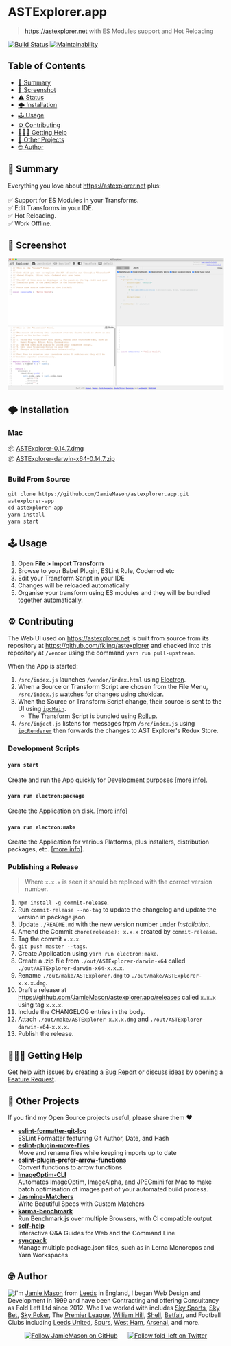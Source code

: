 # ASTExplorer.app

> <https://astexplorer.net> with ES Modules support and Hot Reloading

[![Build Status](http://img.shields.io/travis/JamieMason/ASTExplorer.app/master.svg?style=flat-square)](https://travis-ci.org/JamieMason/ASTExplorer.app)
[![Maintainability](https://api.codeclimate.com/v1/badges/d1475b03168b4d3598cf/maintainability)](https://codeclimate.com/github/JamieMason/ASTExplorer.app/maintainability)

## Table of Contents

- [📣 Summary](#-summary)
- [📸 Screenshot](#-screenshot)
- [⚠️ Status](#️-status)
- [🌩 Installation](#-installation)
- [🕹 Usage](#-usage)
- [⚙️ Contributing](#️-contributing)
- [🙋🏿‍♂️ Getting Help](#♂️-getting-help)
- [👀 Other Projects](#-other-projects)
- [🤓 Author](#-author)

## 📣 Summary

Everything you love about <https://astexplorer.net> plus:<br><br>✅ Support for
ES Modules in your Transforms.<br>✅ Edit Transforms in your IDE.<br>✅ Hot
Reloading.<br>✅ Work Offline.

## 📸 Screenshot

<center><img src="./static/screenshot.png?raw=true"></center>

## 🌩 Installation

### Mac

📦
[ASTExplorer-0.14.7.dmg](https://github.com/JamieMason/astexplorer.app/releases/download/0.14.7/ASTExplorer-0.14.7.dmg)<br>
📦
[ASTExplorer-darwin-x64-0.14.7.zip](https://github.com/JamieMason/astexplorer.app/releases/download/0.14.7/ASTExplorer-darwin-x64-0.14.7.zip)

### Build From Source

    git clone https://github.com/JamieMason/astexplorer.app.git astexplorer-app
    cd astexplorer-app
    yarn install
    yarn start

## 🕹 Usage

1.  Open **File > Import Transform**
2.  Browse to your Babel Plugin, ESLint Rule, Codemod etc
3.  Edit your Transform Script in your IDE
4.  Changes will be reloaded automatically
5.  Organise your transform using ES modules and they will be bundled together
    automatically.

## ⚙️ Contributing

The Web UI used on <https://astexplorer.net> is built from source from its
repository at <https://github.com/fkling/astexplorer> and checked into this
repository at `/vendor` using the command `yarn run pull-upstream`.

When the App is started:

1.  `/src/index.js` launches `/vendor/index.html` using
    [Electron](https://electronjs.org/).
2.  When a Source or Transform Script are chosen from the File Menu,
    `/src/index.js` watches for changes using
    [chokidar](https://github.com/paulmillr/chokidar).
3.  When the Source or Transform Script change, their source is sent to the UI
    using [`ipcMain`](https://electronjs.org/docs/api/ipc-main).
    - The Transform Script is bundled using [Rollup](https://rollupjs.org).
4.  `/src/inject.js` listens for messages frpm `/src/index.js` using
    [`ipcRenderer`](https://electronjs.org/docs/api/ipc-renderer) then forwards
    the changes to AST Explorer's Redux Store.

### Development Scripts

#### `yarn start`

Create and run the App quickly for Development purposes
\[[more info](https://github.com/electron-userland/electron-forge/tree/5.x#launching-your-project)].

#### `yarn run electron:package`

Create the Application on disk.
\[[more info](https://github.com/electron-userland/electron-forge/tree/5.x#packaging-your-project)]

#### `yarn run electron:make`

Create the Application for various Platforms, plus installers, distribution
packages, etc.
\[[more info](https://github.com/electron-userland/electron-forge/tree/5.x#generating-a-distributable-for-your-project)].

### Publishing a Release

> Where `x.x.x` is seen it should be replaced with the correct version number.

1.  `npm install -g commit-release`.
2.  Run `commit-release --no-tag` to update the changelog and update the version
    in package.json.
3.  Update `./README.md` with the new version number under _Installation_.
4.  Amend the Commit `chore(release): x.x.x` created by `commit-release`.
5.  Tag the commit `x.x.x`.
6.  `git push master --tags`.
7.  Create Application using `yarn run electron:make`.
8.  Create a .zip file from `./out/ASTExplorer-darwin-x64` called
    `./out/ASTExplorer-darwin-x64-x.x.x`.
9.  Rename `./out/make/ASTExplorer.dmg` to `./out/make/ASTExplorer-x.x.x.dmg`.
10. Draft a release at <https://github.com/JamieMason/astexplorer.app/releases>
    called `x.x.x` using tag `x.x.x`.
11. Include the CHANGELOG entries in the body.
12. Attach `./out/make/ASTExplorer-x.x.x.dmg` and
    `./out/ASTExplorer-darwin-x64-x.x.x`.
13. Publish the release.

## 🙋🏿‍♂️ Getting Help

Get help with issues by creating a [Bug Report] or discuss ideas by opening a
[Feature Request].

[bug report]:
  https://github.com/JamieMason/ASTExplorer.app/issues/new?template=bug_report.md
[feature request]:
  https://github.com/JamieMason/ASTExplorer.app/issues/new?template=feature_request.md

## 👀 Other Projects

If you find my Open Source projects useful, please share them ❤️

- [**eslint-formatter-git-log**](https://github.com/JamieMason/eslint-formatter-git-log)<br>ESLint
  Formatter featuring Git Author, Date, and Hash
- [**eslint-plugin-move-files**](https://github.com/JamieMason/eslint-plugin-move-files)<br>Move
  and rename files while keeping imports up to date
- [**eslint-plugin-prefer-arrow-functions**](https://github.com/JamieMason/eslint-plugin-prefer-arrow-functions)<br>Convert
  functions to arrow functions
- [**ImageOptim-CLI**](https://github.com/JamieMason/ImageOptim-CLI)<br>Automates
  ImageOptim, ImageAlpha, and JPEGmini for Mac to make batch optimisation of
  images part of your automated build process.
- [**Jasmine-Matchers**](https://github.com/JamieMason/Jasmine-Matchers)<br>Write
  Beautiful Specs with Custom Matchers
- [**karma-benchmark**](https://github.com/JamieMason/karma-benchmark)<br>Run
  Benchmark.js over multiple Browsers, with CI compatible output
- [**self-help**](https://github.com/JamieMason/self-help#readme)<br>Interactive
  Q&A Guides for Web and the Command Line
- [**syncpack**](https://github.com/JamieMason/syncpack#readme)<br>Manage
  multiple package.json files, such as in Lerna Monorepos and Yarn Workspaces

## 🤓 Author

<img src="https://www.gravatar.com/avatar/acdf106ce071806278438d8c354adec8?s=100" align="left">

I'm [Jamie Mason] from [Leeds] in England, I began Web Design and Development in
1999 and have been Contracting and offering Consultancy as Fold Left Ltd
since 2012. Who I've worked with includes [Sky Sports], [Sky Bet], [Sky Poker],
The [Premier League], [William Hill], [Shell], [Betfair], and Football Clubs
including [Leeds United], [Spurs], [West Ham], [Arsenal], and more.

<div align="center">

[![Follow JamieMason on GitHub][github badge]][github]      [![Follow fold_left on Twitter][twitter badge]][twitter]

</div>

<!-- images -->

[github badge]:
  https://img.shields.io/github/followers/JamieMason.svg?style=social&label=Follow
[twitter badge]:
  https://img.shields.io/twitter/follow/fold_left.svg?style=social&label=Follow

<!-- links -->

[arsenal]: https://www.arsenal.com
[betfair]: https://www.betfair.com
[github]: https://github.com/JamieMason
[jamie mason]: https://www.linkedin.com/in/jamiemasonleeds
[leeds united]: https://www.leedsunited.com/
[leeds]: https://www.instagram.com/visitleeds
[premier league]: https://www.premierleague.com
[shell]: https://www.shell.com
[sky bet]: https://www.skybet.com
[sky poker]: https://www.skypoker.com
[sky sports]: https://www.skysports.com
[spurs]: https://www.tottenhamhotspur.com
[twitter]: https://twitter.com/fold_left
[west ham]: https://www.whufc.com
[william hill]: https://www.williamhill.com
